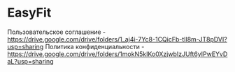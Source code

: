 # EasyFit
Пользовательское соглашение - https://drive.google.com/drive/folders/1_aj4i-7Yc8-1CQicFb-tIl8m-JT8pDVI?usp=sharing
Политика конфиденциальности - https://drive.google.com/drive/folders/1mokN5kIKo0XzjwbIzJUft6yIPwEYvDaL?usp=sharing
